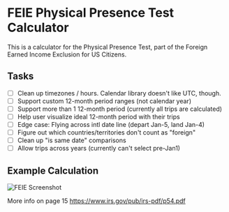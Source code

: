# FEIE Physical Presence Test Calculator

This is a calculator for the Physical Presence Test, part of the Foreign Earned Income Exclusion for US Citizens.

## Tasks

- [ ] Clean up timezones / hours. Calendar library doesn't like UTC, though.
- [ ] Support custom 12-month period ranges (not calendar year)
- [ ] Support more than 1 12-month period (currently all trips are calculated)
- [ ] Help user visualize ideal 12-month period with their trips
- [ ] Edge case: Flying across intl date line (depart Jan-5, land Jan-4)
- [ ] Figure out which countries/territories don't count as "foreign"
- [ ] Clean up "is same date" comparisons
- [ ] Allow trips across years (currently can't select pre-Jan1)

## Example Calculation

![FEIE Screenshot](http://i.imgur.com/iJsciGn.png)

More info on page 15 https://www.irs.gov/pub/irs-pdf/p54.pdf

